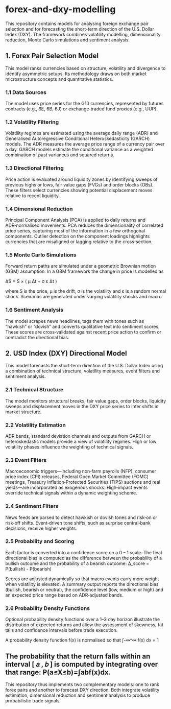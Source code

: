 # forex-and-dxy-modelling

This repository contains models for analysing foreign exchange pair selection and for forecasting the short-term direction of the U.S. Dollar Index (DXY). The framework combines volatility modelling, dimensionality reduction, Monte Carlo simulations and sentiment analysis.

## 1. Forex Pair Selection Model

This model ranks currencies based on structure, volatility and divergence to identify asymmetric setups. Its methodology draws on both market microstructure concepts and quantitative statistics.

### 1.1 Data Sources

The model uses price series for the G10 currencies, represented by futures contracts (e.g., 6E, 6B, 6J) or exchange‑traded fund proxies (e.g., UUP).

### 1.2 Volatility Filtering

Volatility regimes are estimated using the average daily range (ADR) and Generalised Autoregressive Conditional Heteroskedasticity (GARCH) models. The ADR measures the average price range of a currency pair over a day. GARCH models estimate the conditional variance as a weighted combination of past variances and squared returns.

### 1.3 Directional Filtering

Price action is evaluated around liquidity zones by identifying sweeps of previous highs or lows, fair value gaps (FVGs) and order blocks (OBs). These filters select currencies showing potential displacement moves relative to recent liquidity.

### 1.4 Dimensional Reduction

Principal Component Analysis (PCA) is applied to daily returns and ADR‑normalised movements. PCA reduces the dimensionality of correlated price series, capturing most of the information in a few orthogonal components. Outlier detection on the component loadings highlights currencies that are misaligned or lagging relative to the cross‑section.

### 1.5 Monte Carlo Simulations

Forward return paths are simulated under a geometric Brownian motion (GBM) assumption. In a GBM framework the change in price is modelled as


ΔS = S × ( μ Δt + σ ε Δt )

where S is the price, μ is the drift, σ is the volatility and ε is a random normal shock. Scenarios are generated under varying volatility shocks and macro 


### 1.6 Sentiment Analysis

The model scrapes news headlines, tags them with tones such as “hawkish” or “dovish” and converts qualitative text into sentiment scores. These scores are cross‑validated against recent price action to confirm or contradict the directional bias.

## 2. USD Index (DXY) Directional Model

This model forecasts the short‑term direction of the U.S. Dollar Index using a combination of technical structure, volatility measures, event filters and sentiment analysis.

### 2.1 Technical Structure

The model monitors structural breaks, fair value gaps, order blocks, liquidity sweeps and displacement moves in the DXY price series to infer shifts in market structure.

### 2.2 Volatility Estimation

ADR bands, standard deviation channels and outputs from GARCH or heteroskedastic models provide a view of volatility regimes. High or low volatility phases influence the weighting of technical signals.

### 2.3 Event Filters

Macroeconomic triggers—including non‑farm payrolls (NFP), consumer price index (CPI) releases, Federal Open Market Committee (FOMC) meetings, Treasury Inflation‑Protected Securities (TIPS) auctions and real yields—are incorporated as exogenous shocks. High‑impact events override technical signals within a dynamic weighting scheme.

### 2.4 Sentiment Filters

News feeds are parsed to detect hawkish or dovish tones and risk‑on or risk‑off shifts. Event‑driven tone shifts, such as surprise central‑bank decisions, receive higher weights.

### 2.5 Probability and Scoring

Each factor is converted into a confidence score on a 0 – 1 scale. The final directional bias is computed as the difference between the probability of a bullish outcome and the probability of a bearish outcome:
Δ_score = P(bullish) - P(bearish)


Scores are adjusted dynamically so that macro events carry more weight when volatility is elevated. A summary output reports the directional bias (bullish, bearish or neutral), the confidence level (low, medium or high) and an expected price range based on ADR‑adjusted bands.

### 2.6 Probability Density Functions

Optional probability density functions over a 1–3 day horizon illustrate the distribution of expected returns and allow the assessment of skewness, fat tails and confidence intervals before trade execution.


A probability density function f(x) is normalised so that
∫-∞^∞ f(x) dx = 1

The probability that the return falls within an interval [ 𝑎 , 𝑏 ] is computed by integrating over that range:
P(a≤X≤b)=∫ab​f(x)dx.
---

This repository thus implements two complementary models: one to rank forex pairs and another to forecast DXY direction. Both integrate volatility estimation, dimensional reduction and sentiment analysis to produce probabilistic trade signals.
